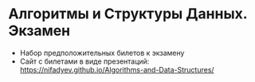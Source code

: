 # Алгоритмы и Структуры Данных. Экзамен

- Набор предположительных билетов к экзамену
- Сайт с билетами в виде презентаций: https://nifadyev.github.io/Algorithms-and-Data-Structures/
